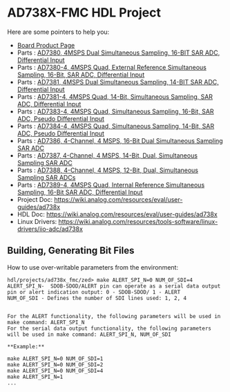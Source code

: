 # AD738X-FMC HDL Project

Here are some pointers to help you:
  * [Board Product Page](https://www.analog.com/eval-ad738xfmcz)
  * Parts : [AD7380, 4MSPS Dual Simultaneous Sampling, 16-BIT SAR ADC, Differential Input](https://www.analog.com/ad7380)
  * Parts : [AD7380-4, 4MSPS Quad, External Reference Simultaneous Sampling, 16-Bit, SAR ADC, Differential Input](https://www.analog.com/ad7380-4)
  * Parts : [AD7381, 4MSPS Dual Simultaneous Sampling, 14-BIT SAR ADC, Differential Input](https://www.analog.com/ad7381)
  * Parts : [AD7381-4, 4MSPS Quad, 14-Bit, Simultaneous Sampling, SAR ADC, Differential Input](https://www.analog.com/ad7381-4)
  * Parts : [AD7383-4, 4MSPS Quad, Simultaneous Sampling, 16-Bit, SAR ADC, Pseudo Differential Input](https://www.analog.com/ad7383-4)
  * Parts : [AD7384-4, 4MSPS Quad, Simultaneous Sampling, 14-Bit, SAR ADC, Pseudo Differential Input](https://www.analog.com/ad7384-4)
  * Parts : [AD7386, 4-Channel, 4 MSPS, 16-Bit Dual Simultaneous Sampling SAR ADC](https://www.analog.com/ad7386)
  * Parts : [AD7387, 4-Channel, 4 MSPS, 14-Bit, Dual, Simultaneous Sampling SAR ADC](https://www.analog.com/ad7387)
  * Parts : [AD7388, 4-Channel, 4 MSPS, 12-Bit, Dual, Simultaneous Sampling SAR ADCs](https://www.analog.com/ad7388)
  * Parts : [AD7389-4, 4MSPS Quad, Internal Reference Simultaneous Sampling, 16-Bit SAR ADC, Differential Input](https://www.analog.com/ad7389-4)
  * Project Doc: https://wiki.analog.com/resources/eval/user-guides/ad738x
  * HDL Doc: https://wiki.analog.com/resources/eval/user-guides/ad738x
  * Linux Drivers: https://wiki.analog.com/resources/tools-software/linux-drivers/iio-adc/ad738x
## Building, Generating Bit Files

  How to use over-writable parameters from the environment:
```
hdl/projects/ad738x_fmc/zed> make ALERT_SPI_N=0 NUM_OF_SDI=4
ALERT_SPI_N-  SDOB-SDOD/ALERT pin can operate as a serial data output pin or alert indication output: 0 - SDOB-SDOD/ 1 - ALERT
NUM_OF_SDI - Defines the number of SDI lines used: 1, 2, 4


For the ALERT functionality, the following parameters will be used in make command: ALERT_SPI_N
For the serial data output functionality, the following parameters will be used in make command: ALERT_SPI_N, NUM_OF_SDI

**Example:**

make ALERT_SPI_N=0 NUM_OF_SDI=1
make ALERT_SPI_N=0 NUM_OF_SDI=2
make ALERT_SPI_N=0 NUM_OF_SDI=4
make ALERT_SPI_N=1
...
